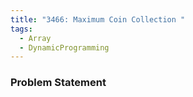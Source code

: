 ```yaml
---
title: "3466: Maximum Coin Collection "
tags:
  - Array
  - DynamicProgramming
---
```

### Problem Statement


